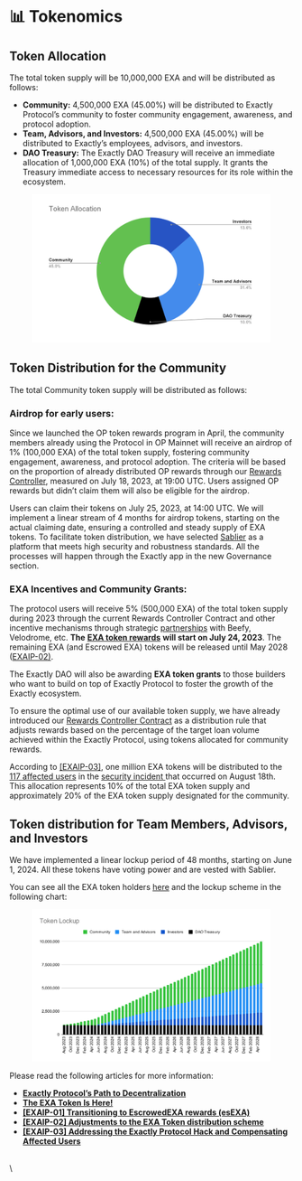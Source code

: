 # 📊 Tokenomics

## Token Allocation <a href="#id-8de4" id="id-8de4"></a>

The total token supply will be 10,000,000 EXA and will be distributed as follows:

* **Community:** 4,500,000 EXA (45.00%) will be distributed to Exactly Protocol’s community to foster community engagement, awareness, and protocol adoption.
* **Team, Advisors, and Investors:** 4,500,000 EXA (45.00%) will be distributed to Exactly’s employees, advisors, and investors.
* **DAO Treasury:** The Exactly DAO Treasury will receive an immediate allocation of 1,000,000 EXA (10%) of the total supply. It grants the Treasury immediate access to necessary resources for its role within the ecosystem.

<figure><img src="../../../.gitbook/assets/image (1).png" alt="" width="563"><figcaption></figcaption></figure>

## Token Distribution for the Community <a href="#id-2394" id="id-2394"></a>

The total Community token supply will be distributed as follows:

### **Airdrop for early users:** <a href="#id-71b6" id="id-71b6"></a>

Since we launched the OP token rewards program in April, the community members already using the Protocol in OP Mainnet will receive an airdrop of 1% (100,000 EXA) of the total token supply, fostering community engagement, awareness, and protocol adoption. The criteria will be based on the proportion of already distributed OP rewards through our [Rewards Controller](https://docs.exact.ly/guides/protocol/rewardscontroller), measured on July 18, 2023, at 19:00 UTC. Users assigned OP rewards but didn’t claim them will also be eligible for the airdrop.

Users can claim their tokens on July 25, 2023, at 14:00 UTC. We will implement a linear stream of 4 months for airdrop tokens, starting on the actual claiming date, ensuring a controlled and steady supply of EXA tokens. To facilitate token distribution, we have selected [Sablier](https://sablier.com/) as a platform that meets high security and robustness standards. All the processes will happen through the Exactly app in the new Governance section.

### **EXA Incentives and Community Grants:** <a href="#f9d8" id="f9d8"></a>

The protocol users will receive 5% (500,000 EXA) of the total token supply during 2023 through the current Rewards Controller Contract and other incentive mechanisms through strategic [partnerships](https://docs.exact.ly/resources/partnerships) with Beefy, Velodrome, etc. **The** [**EXA token rewards**](https://medium.com/@exactly\_protocol/exactly-rewards-update-introducing-exa-rewards-extending-op-rewards-program-6dd4a3dffe7a) **will start on July 24, 2023**. The remaining EXA (and Escrowed EXA) tokens will be released until May 2028 ([EXAIP-02)](https://gov.exact.ly/#/proposal/0xe8582ed61b471cddedf865aad15138503f4bd71813ece8c66f0325507ac1c2f9).

The Exactly DAO will also be awarding **EXA token grants** to those builders who want to build on top of Exactly Protocol to foster the growth of the Exactly ecosystem.

To ensure the optimal use of our available token supply, we have already introduced our [Rewards Controller Contract](https://docs.exact.ly/guides/protocol/rewardscontroller) as a distribution rule that adjusts rewards based on the percentage of the target loan volume achieved within the Exactly Protocol, using tokens allocated for community rewards.

According to [\[EXAIP-03\]](https://medium.com/@exactly\_protocol/exaip-03-addressing-the-exactly-protocol-hack-and-compensating-affected-users-6e2cd4a0a179), one million EXA tokens will be distributed to the [117 affected users](https://docs.google.com/spreadsheets/d/1kZCGUnwhN6rXHZjPZrzayzZPHUmm1L\_hypvpRGcqdO0/edit#gid=1354393790) in the [security incident ](https://medium.com/@exactly\_protocol/exactly-protocol-incident-post-mortem-b4293d97e3ed)that occurred on August 18th. This allocation represents 10% of the total EXA token supply and approximately 20% of the EXA token supply designated for the community.

## Token distribution for Team Members, Advisors, and Investors <a href="#id-6f74" id="id-6f74"></a>

We have implemented a linear lockup period of 48 months, starting on June 1, 2024. All these tokens have voting power and are vested with Sablier.&#x20;

You can see all the EXA token holders [here](https://optimistic.etherscan.io/token/0x1e925de1c68ef83bd98ee3e130ef14a50309c01b#balances) and the lockup scheme in the following chart:

<figure><img src="../../../.gitbook/assets/Token Lockup (3).svg" alt=""><figcaption></figcaption></figure>

Please read the following articles for more information:

* [**Exactly Protocol’s Path to Decentralization**](https://medium.com/@exactly\_protocol/exactly-protocols-path-to-decentralization-7a6e2099cf7c)
* [**The EXA Token Is Here!**](https://medium.com/@exactly\_protocol/the-exa-token-is-here-88a2449c4eb3)
* [**\[EXAIP-01\] Transitioning to EscrowedEXA rewards (esEXA)**](https://medium.com/@exactly\_protocol/exaip-01-transitioning-to-escrowedexa-rewards-esexa-d387e1f63600)
* [**\[EXAIP-02\] Adjustments to the EXA Token distribution scheme**](https://medium.com/@exactly\_protocol/exaip-02-adjustments-to-the-exa-token-distribution-scheme-c8e54f503128)
* [**\[EXAIP-03\] Addressing the Exactly Protocol Hack and Compensating Affected Users**](https://medium.com/@exactly\_protocol/exaip-03-addressing-the-exactly-protocol-hack-and-compensating-affected-users-6e2cd4a0a179)

\
\
